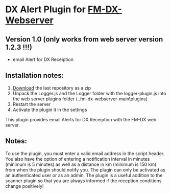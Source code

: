 # DX Alert Plugin for [FM-DX-Webserver](https://github.com/NoobishSVK/fm-dx-webserver)

## Version 1.0 (only works from web server version 1.2.3 !!!)

- email Alert for DX Receiption

## Installation notes:

1. [Download](https://github.com/Highpoint2000/DX-Alert/releases) the last repository as a zip
2. Unpack the Logger.js and the Logger folder with the logger-plugin.js into the web server plugins folder (..fm-dx-webserver-main\plugins) 
4. Restart the server
5. Activate the plugin it in the settings

This plugin provides email Alerts for DX Receiption with the FM-DX web server.

## Notes: 

To use the plugin, you must enter a valid email address in the script header. You also have the option of entering a notification interval in minutes (minimum is 5 minutes) as well as a distance in km (minimum is 150 km) from when the plugin should notify you.   The plugin can only be activated as an authenticated user or as an admin. The plugin is a useful addition to the scanner plugin so that you are always informed if the reception conditions change positively!


